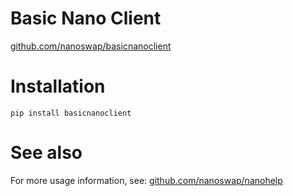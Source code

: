 # Basic Nano Client

[github.com/nanoswap/basicnanoclient](https://github.com/nanoswap/basicnanoclient)

# Installation

```
pip install basicnanoclient
```

# See also

For more usage information, see: 
[github.com/nanoswap/nanohelp](https://github.com/nanoswap/nanohelp)

